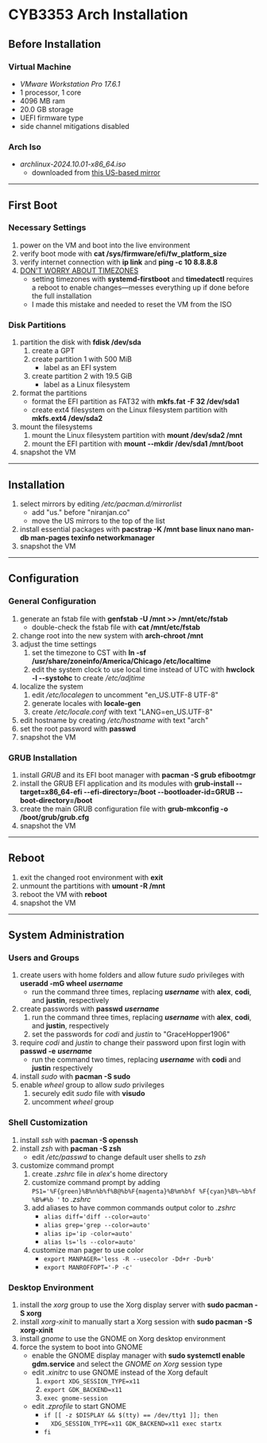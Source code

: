 # CYB3353 Arch Installation
## Before Installation
### Virtual Machine
- *VMware Workstation Pro 17.6.1*
- 1 processor, 1 core
- 4096 MB ram
- 20.0 GB storage
- UEFI firmware type
- side channel mitigations disabled
### Arch Iso
- *archlinux-2024.10.01-x86_64.iso*
	- downloaded from [this US-based mirror](https://mirror.clarkson.edu/archlinux/iso/2024.10.01/)

---
## First Boot
### Necessary Settings
1. power on the VM and boot into the live environment
2. verify boot mode with **cat /sys/firmware/efi/fw_platform_size**
3. verify internet connection with **ip link** and **ping -c 10 8.8.8.8**
4. <ins>DON'T WORRY ABOUT TIMEZONES</ins>
	- setting timezones with **systemd-firstboot** and **timedatectl** requires a reboot to enable changes—messes everything up if done before the full installation
	- I made this mistake and needed to reset the VM from the ISO

### Disk Partitions
1. partition the disk with **fdisk /dev/sda**
	1. create a GPT
	2. create partition 1 with 500 MiB
		- label as an EFI system
	3. create partition 2 with 19.5 GiB
		- label as a Linux filesystem
2. format the partitions
	- format the EFI partition as FAT32 with **mkfs.fat -F 32 /dev/sda1**
	- create ext4 filesystem on the Linux filesystem partition with **mkfs.ext4 /dev/sda2**
3. mount the filesystems
	1. mount the Linux filesystem partition with **mount /dev/sda2 /mnt**
	2. mount the EFI partition with **mount --mkdir /dev/sda1 /mnt/boot**
4. snapshot the VM

---
## Installation
1. select mirrors by editing */etc/pacman.d/mirrorlist*
	- add "us." before "niranjan.co"
	- move the US mirrors to the top of the list
2. install essential packages with **pacstrap -K /mnt base linux nano man-db man-pages texinfo networkmanager**
3. snapshot the VM

---
## Configuration
### General Configuration
1. generate an fstab file with **genfstab -U /mnt >> /mnt/etc/fstab**
	- double-check the fstab file with **cat /mnt/etc/fstab**
2. change root into the new system with **arch-chroot /mnt**
3. adjust the time settings
	1. set the timezone to CST with **ln -sf /usr/share/zoneinfo/America/Chicago /etc/localtime**
	2. edit the system clock to use local time instead of UTC with **hwclock -l --systohc** to create */etc/adjtime*
4. localize the system
	1. edit */etc/localegen* to uncomment "en_US.UTF-8 UTF-8"
	2. generate locales with **locale-gen**
	3. create */etc/locale.conf* with text "LANG=en_US.UTF-8"
5. edit hostname by creating */etc/hostname* with text "arch"
6. set the root password with **passwd**
7. snapshot the VM

### GRUB Installation
1. install *GRUB* and its EFI boot manager with **pacman -S grub efibootmgr**
2. install the GRUB EFI application and its modules with **grub-install --target=x86_64-efi --efi-directory=/boot --bootloader-id=GRUB --boot-directory=/boot**
3. create the main GRUB configuration file with **grub-mkconfig -o /boot/grub/grub.cfg**
4. snapshot the VM

---
## Reboot
1. exit the changed root environment with **exit**
2. unmount the partitions with **umount -R /mnt**
3. reboot the VM with **reboot**
4. snapshot the VM

---

## System Administration
### Users and Groups
1. create users with home folders and allow future *sudo* privileges with **useradd -mG wheel** **_username_**
	- run the command three times, replacing **_username_** with **alex**, **codi**, and **justin**, respectively
2. create passwords with **passwd** **_username_**
	1. run the command three times, replacing **_username_** with **alex**, **codi**, and **justin**, respectively
	2. set the passwords for *codi* and *justin* to "GraceHopper1906"
3. require *codi* and *justin* to change their password upon first login with **passwd -e** **_username_**
	- run the command two times, replacing **_username_** with **codi** and **justin** respectively
4. install *sudo* with **pacman -S sudo**
5. enable *wheel* group to allow *sudo* privileges
	1. securely edit *sudo* file with **visudo**
	2. uncomment *wheel* group

### Shell Customization
1. install *ssh* with **pacman -S openssh**
2. install *zsh* with **pacman -S zsh**
	- edit */etc/passwd* to change default user shells to *zsh*
3. customize command prompt
	1. create *.zshrc* file in *alex*'s home directory
	2. customize command prompt by adding `PS1='%F{green}%B%n%b%f%B@%b%F{magenta}%B%m%b%f %F{cyan}%B%~%b%f %B%#%b '` to *.zshrc*
	3. add aliases to have common commands output color to *.zshrc*
		- `alias diff='diff --color=auto'`
		- `alias grep='grep --color=auto'`
		- `alias ip='ip -color=auto'`
		- `alias ls='ls --color=auto'`
	4. customize man pager to use color
		- `export MANPAGER='less -R --usecolor -Dd+r -Du+b'`
		- `export MANROFFOPT='-P -c'`

### Desktop Environment
1. install the *xorg* group to use the Xorg display server with **sudo pacman -S xorg**
2. install *xorg-xinit* to manually start a Xorg session with **sudo pacman -S xorg-xinit**
3. install *gnome* to use the GNOME on Xorg desktop environment
4. force the system to boot into GNOME
	- enable the GNOME display manager with **sudo systemctl enable gdm.service** and select the *GNOME on Xorg* session type
	- edit *.xinitrc* to use GNOME instead of the Xorg default
		1. `export XDG_SESSION_TYPE=x11`
		2. `export GDK_BACKEND=x11`
		3. `exec gnome-session`
	- edit *.zprofile* to start GNOME
		- `if [[ -z $DISPLAY && $(tty) == /dev/tty1 ]]; then`
		- `  XDG_SESSION_TYPE=x11 GDK_BACKEND=x11 exec startx`
		- `fi`
